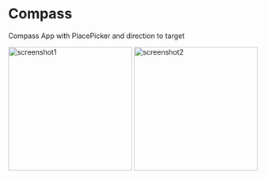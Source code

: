 # Compass
Compass App with PlacePicker and direction to target 
<p align="left">
  <img src="https://user-images.githubusercontent.com/37590200/110864810-eb6d3080-82c2-11eb-820b-130c92eb140a.jpg" width="250" title="screenshot1">
  <img src="https://user-images.githubusercontent.com/37590200/110865437-e52b8400-82c3-11eb-80ea-e4b6c81bfd54.jpg" width="250" title="screenshot2">
</p>
